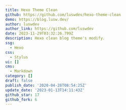 ```yaml
---
title: Hexo Theme Clean
github: https://github.com/luswdev/hexo-theme-clean
demo: https://blog.lusw.dev/
author: luswdev
author_link: https://github.com/luswdev
date: 2023-11-29T03:32:26.799Z
description: Hexo clean blog theme's modify.
ssg:
  - Hexo
css:
  - Stylus
ui: []
cms:
  - Markdown
category: []
draft: false
publish_date: '2020-04-28T08:54:25Z'
update_date: '2023-01-13T14:11:43Z'
github_star: 17
github_fork: 6
---
```

